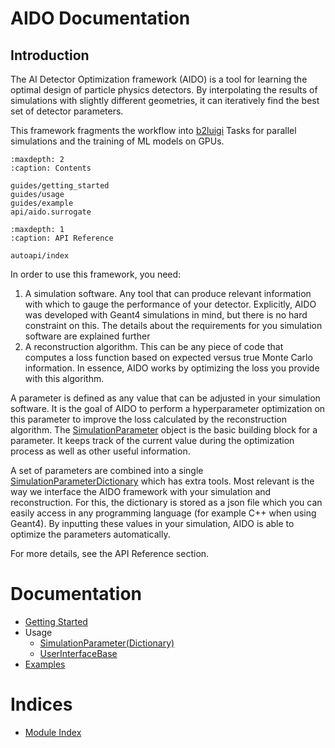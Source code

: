# AIDO Documentation

## Introduction

The AI Detector Optimization framework (AIDO) is a tool for learning the optimal
design of particle physics detectors. By interpolating the results of simulations
with slightly different geometries, it can iteratively find the best set of detector
parameters.

This framework fragments the workflow into [b2luigi](https://b2luigi.belle2.org/index.html)
Tasks for parallel simulations and the training of ML models on GPUs.

```{toctree}
:maxdepth: 2
:caption: Contents

guides/getting_started
guides/usage
guides/example
api/aido.surrogate
```

```{toctree}
:maxdepth: 1
:caption: API Reference

autoapi/index
```

In order to use this framework, you need:

1. A simulation software. Any tool that can produce relevant information with which to
   gauge the performance of your detector. Explicitly, AIDO was developed with Geant4
   simulations in mind, but there is no hard constraint on this. The details about
   the requirements for you simulation software are explained further
2. A reconstruction algorithm. This can be any piece of code that computes a loss function
   based on expected versus true Monte Carlo information. In essence, AIDO works by
   optimizing the loss you provide with this algorithm.

A parameter is defined as any value that can be adjusted in your simulation software. It
is the goal of AIDO to perform a hyperparameter optimization on this parameter to improve
the loss calculated by the reconstruction algorithm. The [SimulationParameter](api/aido.simulation_helpers)
object is the basic building block for a parameter. It keeps track of the current value
during the optimization process as well as other useful information.

A set of parameters are combined into a single [SimulationParameterDictionary](api/aido.simulation_helpers)
which has extra tools. Most relevant is the way we interface the AIDO framework with your
simulation and reconstruction. For this, the dictionary is stored as a json file which
you can easily access in any programming language (for example C++ when using Geant4).
By inputting these values in your simulation, AIDO is able to optimize the parameters
automatically.

For more details, see the API Reference section.

# Documentation

- [Getting Started](guides/getting_started.md)
- Usage
  - [SimulationParameter(Dictionary)](api/aido.simulation_helpers.md)
  - [UserInterfaceBase](api/aido.interface.md)
- [Examples](guides/example.md)

# Indices

* [Module Index](api/modules)
